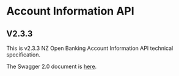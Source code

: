 # Account Information API

## V2.3.3

This is v2.3.3 NZ Open Banking Account Information API technical specification.

The Swagger 2.0 document is [here](account-info-nz-swagger.yaml).
